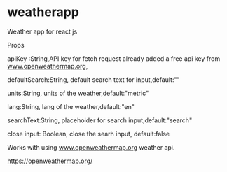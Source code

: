 # weatherapp
Weather app for react js




Props

apiKey :String,API key for fetch request already added a free api key from www.openweathermap.org,

defaultSearch:String, default search text for input,default:""

units:String, units of the weather,default:"metric"

lang:String, lang of the weather,default:"en"

searchText:String, placeholder for search input,default:"search"

close input: Boolean, close the searh input, default:false

Works with using www.openweathermap.org weather api.


https://openweathermap.org/


